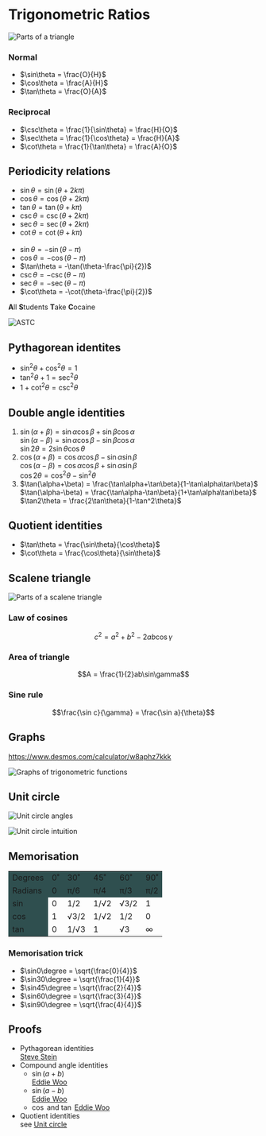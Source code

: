# Trigonometric Ratios

![Parts of a triangle](images/parts-of-a-triangle.png)

### Normal

-   $\sin\theta = \frac{O}{H}$
-   $\cos\theta = \frac{A}{H}$
-   $\tan\theta = \frac{O}{A}$

### Reciprocal

-   $\csc\theta = \frac{1}{\sin\theta} = \frac{H}{O}$
-   $\sec\theta = \frac{1}{\cos\theta} = \frac{H}{A}$
-   $\cot\theta = \frac{1}{\tan\theta} = \frac{A}{O}$

## Periodicity relations

-   $\sin\theta = \sin(\theta+2k\pi)$
-   $\cos\theta = \cos(\theta+2k\pi)$
-   $\tan\theta = \tan(\theta+k\pi)$
-   $\csc\theta = \csc(\theta+2k\pi)$
-   $\sec\theta = \sec(\theta+2k\pi)$
-   $\cot\theta = \cot(\theta+k\pi)$
    <br><br>
-   $\sin\theta = -\sin(\theta-\pi)$
-   $\cos\theta = -\cos(\theta-\pi)$
-   $\tan\theta = -\tan(\theta-\frac{\pi}{2})$
-   $\csc\theta = -\csc(\theta-\pi)$
-   $\sec\theta = -\sec(\theta-\pi)$
-   $\cot\theta = -\cot(\theta-\frac{\pi}{2})$

**A**ll **S**tudents **T**ake **C**ocaine

![ASTC](images/astc.png)

## Pythagorean identites

-   $\sin^2\theta+\cos^2\theta=1$
-   $\tan^2\theta+1=\sec^2\theta$
-   $1+\cot^2\theta=\csc^2\theta$

## Double angle identities

1. $\sin(\alpha+\beta) = \sin\alpha\cos\beta+\sin\beta\cos\alpha$ \
   $\sin(\alpha-\beta) = \sin\alpha\cos\beta-\sin\beta\cos\alpha$ \
   $\sin2\theta = 2\sin\theta\cos\theta$
2. $\cos(\alpha+\beta) = \cos\alpha\cos\beta - \sin\alpha\sin\beta$ \
   $\cos(\alpha-\beta) = \cos\alpha\cos\beta + \sin\alpha\sin\beta$ \
   $\cos2\theta = \cos^2\theta - \sin^2\theta$
3. $\tan(\alpha+\beta) = \frac{\tan\alpha+\tan\beta}{1-\tan\alpha\tan\beta}$ \
   $\tan(\alpha-\beta) = \frac{\tan\alpha-\tan\beta}{1+\tan\alpha\tan\beta}$ \
   $\tan2\theta = \frac{2\tan\theta}{1-\tan^2\theta}$

## Quotient identities

-   $\tan\theta = \frac{\sin\theta}{\cos\theta}$
-   $\cot\theta = \frac{\cos\theta}{\sin\theta}$

## Scalene triangle

![Parts of a scalene triangle](images/parts-of-a-scalene-triangle.png)

### Law of cosines

$$c^2 = a^2+b^2-2ab\cos\gamma$$

### Area of triangle

$$A = \frac{1}{2}ab\sin\gamma$$

### Sine rule

$$\frac{\sin c}{\gamma} = \frac{\sin a}{\theta}$$

## Graphs

https://www.desmos.com/calculator/w8aphz7kkk

![Graphs of trigonometric functions](images/graphs-of-trig-functions.png)

## Unit circle

![Unit circle angles](images/unit-circle-angles.png)

![Unit circle intuition](images/unit-circle-intuition.png)

## Memorisation

<table>
    <tbody>
        <tr style="background: darkslategrey;">
            <td>Degrees</td>
            <td>0˚</td>
            <td>30˚</td>
            <td>45˚</td>
            <td>60˚</td>
            <td>90˚</td>
        </tr>
        <tr style="background: darkslategrey;">
            <td>Radians</td>
            <td>0</td>
            <td>π/6</td>
            <td>π/4</td>
            <td>π/3</td>
            <td>π/2</td>
        </tr>
        <tr>
            <td style="background: darkslategrey">sin</td>
            <td>0</td>
            <td>1/2</td>
            <td>1/√2</td>
            <td>√3/2</td>
            <td>1</td>
        </tr>
        <tr>
            <td style="background: darkslategrey;">cos</td>
            <td>1</td>
            <td>√3/2</td>
            <td>1/√2</td>
            <td>1/2</td>
            <td>0</td>
        </tr>
        <tr>
            <td style="background: darkslategrey;">tan</td>
            <td>0</td>
            <td>1/√3</td>
            <td>1</td>
            <td>√3</td>
            <td>∞</td>
        </tr>
    </tbody>
</table>

### Memorisation trick

-   $\sin0\degree = \sqrt{\frac{0}{4}}$
-   $\sin30\degree = \sqrt{\frac{1}{4}}$
-   $\sin45\degree = \sqrt{\frac{2}{4}}$
-   $\sin60\degree = \sqrt{\frac{3}{4}}$
-   $\sin90\degree = \sqrt{\frac{4}{4}}$

## Proofs

-   Pythagorean identities \
    [Steve Stein](https://youtu.be/l4aov-PXp_w)
-   Compound angle identities
    -   $\sin(a+b)$ \
        [Eddie Woo](https://youtu.be/zpyPTBgUqkQ)
    -   $\sin(a-b)$ \
        [Eddie Woo](https://youtu.be/vnc6vleQQlw)
    -   $\cos$ and $\tan$
        [Eddie Woo](https://youtu.be/Af7Jyrzxfy4)
-   Quotient identities \
    see [Unit circle](#unit-circle)
